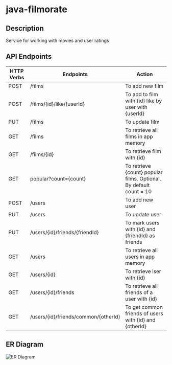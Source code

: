 # java-filmorate
## Description
Service for working with movies and user ratings

## API Endpoints
| HTTP Verbs | Endpoints | Action |
| --- | --- | --- |
| POST | /films | To add new film |
| POST | /films/{id}/like/{userId} | To add to film with {id} like by user with {userId} |
| PUT | /films | To update film |
| GET | /films | To retrieve all films in app memory |
| GET | /films/{id} | To retrieve film with {id} |
| GET | popular?count={count} | To retrieve {count} popular films. Optional. By default count = 10 |
| POST | /users | To add new user |
| PUT | /users | To update user |
| PUT | /users/{id}/friends/{friendId} | To mark users with {id} and {friendId} as friends |
| GET | /users | To retrieve all users in app memory |
| GET | /users/{id} | To retrieve iser with {id} |
| GET | /users/{id}/friends | To retrieve all friends of a user with {id} |
| GET | /users/{id}/friends/common/{otherId} | To get common friends of users with {id} and {otherId} |


## ER Diagram

![ER Diagram](https://github.com/ldv2018/java-filmorate/main/QuickDBD-Filmorate%20Diagram.png)